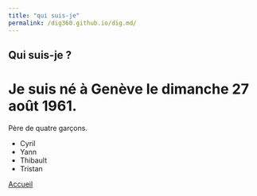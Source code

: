 ```yaml
---
title: "qui suis-je"
permalink: /dig360.github.io/dig.md/
---
```


## Qui suis-je ?

Je suis né à Genève le dimanche 27 août 1961.
=====
Père de quatre garçons.

- Cyril
- Yann
- Thibault
- Tristan

[Accueil](index.md)
